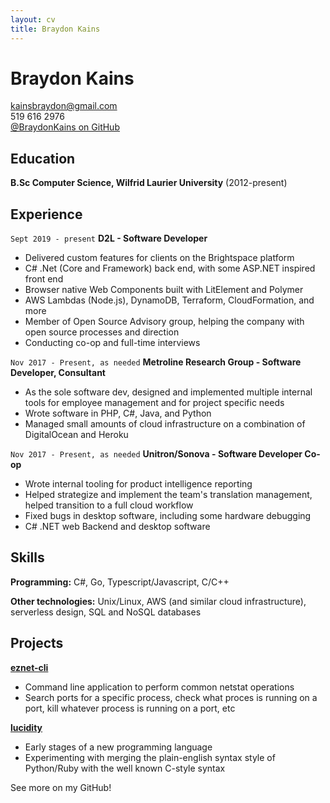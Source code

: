 ```yaml
---
layout: cv
title: Braydon Kains
---
```

# Braydon Kains

kainsbraydon@gmail.com  
519 616 2976  
[@BraydonKains on GitHub](https://www.github.com/BraydonKains)

Education
---------
**B.Sc Computer Science, Wilfrid Laurier University** (2012-present)

Experience
---------
`Sept 2019 - present`
**D2L - Software Developer**

- Delivered custom features for clients on the Brightspace platform
- C# .Net (Core and Framework) back end, with some ASP.NET inspired front end
- Browser native Web Components built with LitElement and Polymer
- AWS Lambdas (Node.js), DynamoDB, Terraform, CloudFormation, and more
- Member of Open Source Advisory group, helping the company with open source processes and direction
- Conducting co-op and full-time interviews

`Nov 2017 - Present, as needed`
**Metroline Research Group - Software Developer, Consultant**

- As the sole software dev, designed and implemented multiple internal tools for employee management and for project specific needs
- Wrote software in PHP, C#, Java, and Python
- Managed small amounts of cloud infrastructure on a combination of DigitalOcean and Heroku

`Nov 2017 - Present, as needed`
**Unitron/Sonova - Software Developer Co-op**

- Wrote internal tooling for product intelligence reporting
- Helped strategize and implement the team's translation management, helped transition to a full cloud workflow
- Fixed bugs in desktop software, including some hardware debugging
- C# .NET web Backend and desktop software

Skills
------
**Programming:** C#, Go, Typescript/Javascript, C/C++

**Other technologies:** Unix/Linux, AWS (and similar cloud infrastructure), serverless design, SQL and NoSQL databases

Projects
--------
**[eznet-cli](https://github.com/BraydonKains/eznet-cli)**

- Command line application to perform common netstat operations
- Search ports for a specific process, check what proces is running on a port, kill whatever process is running on a port, etc

**[lucidity](https://github.com/BraydonKains/lucidity)** 

- Early stages of a new programming language
- Experimenting with merging the plain-english syntax style of Python/Ruby with the well known C-style syntax

See more on my GitHub!
